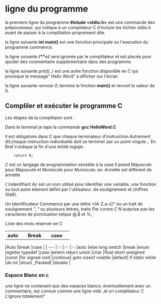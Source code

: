 # ligne du programme 
la premiere ligne du programme **#inlude <stdio.h>** est une commande des prépocesseur, qui indique à un compilateur C d'inclure les hichier stdio.h avant de passer à la complitation proprement dite.

la ligne suivante **int main()** est une fonction principale ou l'execution du programme commence.

la ligne suivante __/**</__ sera ignorée par le complilateur et est placée pour ajouter des commentaire supplementaire dans des programme


la ligne suivante *prinf(..)* est une autre fonction disponible en C qui provoque le message" Hello Word" à afficher sur l'écran

la ligne suivante *renvoie 0*; termine la finction **main()** et renvoit la valeur de 0.

## Compliler et exécuter le programme C

Les étapes de la complitaion sont :

Dans le terminal je tape la commande **gcc HelloWord.C**

Il est obligatoire dans *C* que chaque terminateur d'instruiction.Autrement dit;chaque instruction individuelle doit se terminer par un point-virgule *;*. En Bref il indique la fin d'une entité logiqie .


```printf("Hello, World! \n");
    return 0;
```
 *C* est un langage de  programmation sensible à  la case Il prend Majuscule pour Majuscule et Muniscule pour Muniscule:
 ex: Annette est different de annette

 L'indentifiant Ac est un nom utilisé pour identifier une variable, une fonction ou tout autre élément défini par l'utilisateur. 
 de soulignement et chiffres (0à9).

Un Identificateur Commence par une lettre \*[A-Z,a-z]* ou un trait de soulignement *"_"* ou plusieurs lettres, traits
 Par contre *C* N'autprise pas les caracteres de ponctuation telque @,$ et %, 


Liste des mots réserver en C

<table>
    <tr>
        <th>auto<th>
        <th>Break<th>
        <th>case<th>
    <tr>
<table>

|Auto   |break  |case   |
| ---   |:-:    |:-:    |:-:
|auto	|else	long	switch
|break	|enum	register	typedef
|case	|extern	return	union
|char	|float	short	unsigned
|const	|for	signed	void
|continue|	goto	sizeof	volatile
|default|	if	static	while
|do	int	|struct	_Packed|
|double |

### Espace Blanc en c
une ligne ne contenant que des espaces blancs; éventuellement avec un commentaire, est connue comme une ligne vide ,et un complilateur *C* L'ignore totalement"
